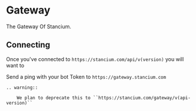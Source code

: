 # Gateway
The Gateway Of Stancium.

## Connecting

Once you've connected to ``https://stancium.com/api/v(version)`` you will want to 

Send a ping with your bot Token to ``https://gateway.stancium.com``
```{eval-rst}
.. warning::

    We plan to deprecate this to ``https://stancium.com/gateway/v(api-version)``

```